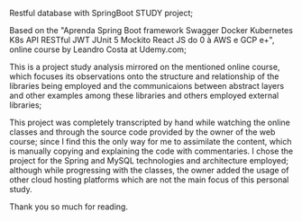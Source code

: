 Restful database with SpringBoot STUDY project;

  Based on the "Aprenda Spring Boot framework Swagger Docker Kubernetes K8s API RESTful JWT JUnit 5 Mockito React JS do 0 à AWS e GCP e+", online course by Leandro Costa at Udemy.com;

  This is a project study analysis mirrored on the mentioned online course, which focuses its observations onto the structure and relationship of the libraries being employed and the communicaions between abstract layers and other examples among these libraries and others employed external libraries;

  This project was completely transcripted by hand while watching the online classes and through the source code provided by the owner of the web course; since I find this the only way for me to assimilate the content, which is manually copying and explaining the code with commentaries. I chose the project for the Spring and MySQL technologies and architecture employed; although while progressing with the classes, the owner added the usage of other cloud hosting platforms which are not the main focus of this  personal study.
  
  Thank you so much for reading.